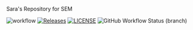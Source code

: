 Sara's Repository for SEM

![workflow](https://github.com/40511028/SEM_GROUP22/actions/workflows/main.yml/badge.svg)
[![Releases](https://img.shields.io/github/release/sarahbalboa/sem_sarah/all.svg?style=flat-square)](https://github.com/40511028/SEM_GROUP22/releases)
[![LICENSE](https://img.shields.io/github/license/sarahbalboa/sem_sarah.svg?style=flat-square)](https://github.com/40511028/SEM_GROUP22/blob/master/LICENSE)
![GitHub Workflow Status (branch)](https://img.shields.io/github/workflow/status/sarahbalboa/sem_sarah/A%20workflow%20for%20my%20Hello%20World%20App/master?style=flat-square)